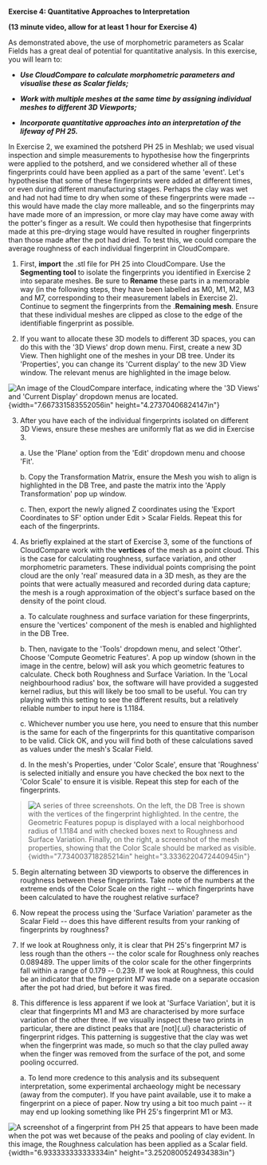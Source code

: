 **Exercise 4: Quantitative Approaches to Interpretation**

**(13 minute video, allow for at least 1 hour for Exercise 4)**

As demonstrated above, the use of morphometric parameters as Scalar
Fields has a great deal of potential for quantitative analysis. In this
exercise, you will learn to:

-   ***Use CloudCompare to calculate morphometric parameters and
    visualise these as Scalar fields;***

-   ***Work with multiple meshes at the same time by assigning
    individual meshes to different 3D Viewports;***

-   ***Incorporate quantitative approaches into an interpretation of the
    lifeway of PH 25.***

In Exercise 2, we examined the potsherd PH 25 in Meshlab; we used visual
inspection and simple measurements to hypothesise how the fingerprints
were applied to the potsherd, and we considered whether all of these
fingerprints could have been applied as a part of the same 'event'.
Let's hypothesise that some of these fingerprints were added at
different times, or even during different manufacturing stages. Perhaps
the clay was wet and had not had time to dry when some of these
fingerprints were made -- this would have made the clay more malleable,
and so the fingerprints may have made more of an impression, or more
clay may have come away with the potter's finger as a result. We could
then hypothesise that fingerprints made at this pre-drying stage would
have resulted in rougher fingerprints than those made after the pot had
dried. To test this, we could compare the average roughness of each
individual fingerprint in CloudCompare.

1.  First, **import** the .stl file for PH 25 into CloudCompare. Use the
    **Segmenting tool** to isolate the fingerprints you identified in
    Exercise 2 into separate meshes. Be sure to **Rename** these parts
    in a memorable way (in the following steps, they have been labelled
    as M0, M1, M2, M3 and M7, corresponding to their measurement labels
    in Exercise 2). Continue to segment the fingerprints from the
    .**Remaining mesh**. Ensure that these individual meshes are clipped
    as close to the edge of the identifiable fingerprint as possible.

2.  If you want to allocate these 3D models to different 3D spaces, you
    can do this with the '3D Views' drop down menu. First, create a new
    3D View. Then highlight one of the meshes in your DB tree. Under its
    'Properties', you can change its 'Current display' to the new 3D
    View window. The relevant menus are highlighted in the image below.

![An image of the CloudCompare interface, indicating where the \'3D
Views\' and \'Current Display\' dropdown menus are
located.](media/image1.png){width="7.667331583552056in"
height="4.27370406824147in"}

3.  After you have each of the individual fingerprints isolated on
    different 3D Views, ensure these meshes are uniformly flat as we did
    in Exercise 3.

    a.  Use the 'Plane' option from the 'Edit' dropdown menu and choose
        'Fit'.

    b.  Copy the Transformation Matrix, ensure the Mesh you wish to
        align is highlighted in the DB Tree, and paste the matrix into
        the 'Apply Transformation' pop up window.

    c.  Then, export the newly aligned Z coordinates using the 'Export
        Coordinates to SF' option under Edit \> Scalar Fields. Repeat
        this for each of the fingerprints.

4.  As briefly explained at the start of Exercise 3, some of the
    functions of CloudCompare work with the **vertices** of the mesh as
    a point cloud. This is the case for calculating roughness, surface
    variation, and other morphometric parameters. These individual
    points comprising the point cloud are the only 'real' measured data
    in a 3D mesh, as they are the points that were actually measured and
    recorded during data capture; the mesh is a rough approximation of
    the object's surface based on the density of the point cloud.

    a.  To calculate roughness and surface variation for these
        fingerprints, ensure the 'vertices' component of the mesh is
        enabled and highlighted in the DB Tree.

    b.  Then, navigate to the 'Tools' dropdown menu, and select 'Other'.
        Choose 'Compute Geometric Features'. A pop up window (shown in
        the image in the centre, below) will ask you which geometric
        features to calculate. Check both Roughness and Surface
        Variation. In the 'Local neighbourhood radius' box, the software
        will have provided a suggested kernel radius, but this will
        likely be too small to be useful. You can try playing with this
        setting to see the different results, but a relatively reliable
        number to input here is 1.1184.

    c.  Whichever number you use here, you need to ensure that this
        number is the same for each of the fingerprints for this
        quantitative comparison to be valid. Click OK, and you will find
        both of these calculations saved as values under the mesh's
        Scalar Field.

    d.  In the mesh's Properties, under 'Color Scale', ensure that
        'Roughness' is selected initially and ensure you have checked
        the box next to the 'Color Scale' to ensure it is visible.
        Repeat this step for each of the fingerprints.

> ![A series of three screenshots. On the left, the DB Tree is shown
> with the vertices of the fingerprint highlighted. In the centre, the
> Geometric Features popup is displayed with a local neighborhood radius
> of 1.1184 and with checked boxes next to Roughness and Surface
> Variation. Finally, on the right, a screenshot of the mesh properties,
> showing that the Color Scale should be marked as
> visible.](media/image2.png){width="7.734003718285214in"
> height="3.3336220472440945in"}

5.  Begin alternating between 3D viewports to observe the differences in
    roughness between these fingerprints. Take note of the numbers at
    the extreme ends of the Color Scale on the right -- which
    fingerprints have been calculated to have the roughest relative
    surface?

6.  Now repeat the process using the 'Surface Variation' parameter as
    the Scalar Field -- does this have different results from your
    ranking of fingerprints by roughness?

7.  If we look at Roughness only, it is clear that PH 25's fingerprint
    M7 is less rough than the others -- the color scale for Roughness
    only reaches 0.089489. The upper limits of the color scale for the
    other fingerprints fall within a range of 0.179 -- 0.239. If we look
    at Roughness, this could be an indicator that the fingerprint M7 was
    made on a separate occasion after the pot had dried, but before it
    was fired.

8.  This difference is less apparent if we look at 'Surface Variation',
    but it is clear that fingerprints M1 and M3 are characterised by
    more surface variation of the other three. If we visually inspect
    these two prints in particular, there are distinct peaks that are
    [not]{.ul} characteristic of fingerprint ridges. This patterning is
    suggestive that the clay was wet when the fingerprint was made, so
    much so that the clay pulled away when the finger was removed from
    the surface of the pot, and some pooling occurred.

    a.  To lend more credence to this analysis and its subsequent
        interpretation, some experimental archaeology might be necessary
        (away from the computer). If you have paint available, use it to
        make a fingerprint on a piece of paper. Now try using a bit too
        much paint -- it may end up looking something like PH 25's
        fingerprint M1 or M3.

![A screenshot of a fingerprint from PH 25 that appears to have been
made when the pot was wet because of the peaks and pooling of clay
evident. In this image, the Roughness calculation has been applied as a
Scalar field.](media/image3.png){width="6.933333333333334in"
height="3.2520800524934383in"}
